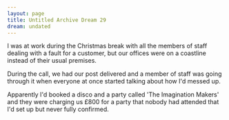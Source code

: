 ```yaml
---
layout: page
title: Untitled Archive Dream 29
dream: undated
---
```


I was at work during the Christmas break with all the members of staff <!-- LM AH AM --> dealing with a fault for a customer, but our offices were on a coastline instead of their usual premises.

During the call, we had our post delivered and a member of staff <!-- AH --> was going through it when everyone at once started talking about how I'd messed up.

Apparently I'd booked a disco and a party called 'The Imagination Makers' and they were charging us &pound;800 for a party that nobody had attended that I'd set up but never fully confirmed.
